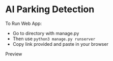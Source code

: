 # AI Parking Detection

To Run Web App:
- Go to directory with manage.py
- Then use
``` python3 manage.py runserver ```
- Copy link provided and paste in your browser

Preview
